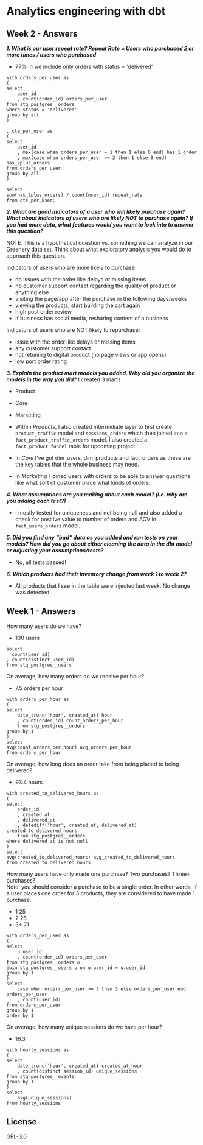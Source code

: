 # Analytics engineering with dbt
## Week 2 - Answers
***1. What is our user repeat rate? Repeat Rate = Users who purchased 2 or more times / users who purchased***
* 77% in we include only orders with status = 'delivered'

```
with orders_per_user as
(
select 
    user_id
    , count(order_id) orders_per_user
from stg_postgres__orders
where status = 'delivered'
group by all
)

, cte_per_user as
(
select 
    user_id
    , max(case when orders_per_user = 1 then 1 else 0 end) has_1_order
    , max(case when orders_per_user >= 2 then 1 else 0 end) has_2plus_orders
from orders_per_user
group by all
)

select 
sum(has_2plus_orders) / count(user_id) repeat_rate
from cte_per_user;
```

***2. What are good indicators of a user who will likely purchase again? What about indicators of users who are likely NOT to purchase again? If you had more data, what features would you want to look into to answer this question?***   

NOTE: This is a hypothetical question vs. something we can analyze in our Greenery data set. Think about what exploratory analysis you would do to approach this question.  

Indicators of users who are more likely to purchase:
* no issues with the order like delays or missing items
* no customer support contact regarding the quality of product or anything else
* visiting the page/app after the purchase in the following days/weeks
* viewing the products, start building the cart again
* high post order review
* if business has social media, resharing content of a business

Indicators of users who are NOT likely to repurchase:  
* issue with the order like delays or missing items
* any customer support contact
* not retuning to digital product (no page views or app opens)
* low port order rating 

***3. Explain the product mart models you added. Why did you organize the models in the way you did?***
I created 3 marts
* Product 
* Core
* Marketing

* Within *Products*, I also created intermidiate layer to first create `product_traffic` model and `sessions_orders` which then joined into a `fact_product_traffic_orders` model.
I also created a `fact_product_funnel` table for upcoming project.
* In *Core* I've got dim_users, dim_products and fact_orders as these are the key tables that the whole business may need.
* In *Marketing* I joined users with orders to be able to answer questions like what sort of customer place what kinds of orders.

***4. What assumptions are you making about each model? (i.e. why are you adding each test?)***
* I mostly tested for uniqueness and not being null and also added a check for positive value to number of orders and AOV in `fact_users_orders` model.

***5. Did you find any “bad” data as you added and ran tests on your models? How did you go about either cleaning the data in the dbt model or adjusting your assumptions/tests?***  
* No, all tests passed!

***6. Which products had their inventory change from week 1 to week 2?***
* All products that I see in the table were injected last week. No change was detected.

## Week 1 - Answers

How many users do we have? 
* 130 users
```
select 
  count(user_id)
, count(distinct user_id) 
from stg_postgres__users
```
On average, how many orders do we receive per hour?
* 7.5 orders per hour
```
with orders_per_hour as
(
select 
    date_trunc('hour', created_at) hour
    , count(order_id) count_orders_per_hour
    from stg_postgres__orders
group by 1
)
select 
avg(count_orders_per_hour) avg_orders_per_hour
from orders_per_hour
```
 On average, how long does an order take from being placed to being delivered?
* 93.4 hours

```
with created_to_delivered_hours as
(
select 
    order_id
    , created_at
    , delivered_at
    , datediff('hour', created_at, delivered_at) created_to_delivered_hours
    from stg_postgres__orders
where delivered_at is not null
)
select 
avg(created_to_delivered_hours) avg_created_to_delivered_hours
from created_to_delivered_hours
```

How many users have only made one purchase? Two purchases? Three+ purchases?  
Note: you should consider a purchase to be a single order. In other words, if a user places one order for 3 products, they are considered to have made 1 purchase.
* 1	  25
* 2	  28
* 3+	71
```
with orders_per_user as 
(
select 
    u.user_id
    , count(order_id) orders_per_user
from stg_postgres__orders o
join stg_postgres__users u on o.user_id = u.user_id
group by 1
)
select 
    case when orders_per_user >= 3 then 3 else orders_per_user end orders_per_user
    , count(user_id)
from orders_per_user
group by 1
order by 1
```


On average, how many unique sessions do we have per hour?
* 16.3
```
with hourly_sessions as
(
select 
    date_trunc('hour', created_at) created_at_hour
    , count(distinct session_id) unique_sessions
from stg_postgres__events
group by 1
) 
select
    avg(unique_sessions)
from hourly_sessions
```







## License
GPL-3.0
